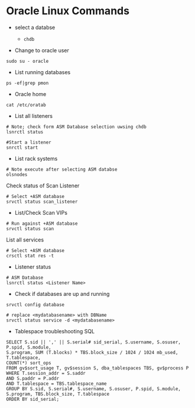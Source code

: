 Oracle Linux Commands
=====================


* select a databse 
    - `chdb`

* Change to oracle user 
```
sudo su - oracle
```

* List running databases 
```
ps -ef|grep pmon
```

* Oracle home
```
cat /etc/oratab
```

* List all listeners 
```
# Note; check form ASM Database selection uwsing chdb
lsnrctl status

#Start a listener 
snrctl start
```

* List rack systems
```
# Note execute after selecting ASM databse
olsnodes   
```

Check status of Scan Listener
```
# Select +ASM database 
srvctl status scan_listener
```

* List/Check Scan VIPs
```
# Run against +ASM database 
srvctl status scan
```

List all services
```
# Select +ASM database 
crsctl stat res -t
```

* Listener status
```
# ASM Database 
lsnrctl status <Listener Name>
```

* Check if databases are up and running 
```
srvctl config database

# replace <mydatabasename> with DBName
srvctl status service -d <mydatabasename>

```


* Tablespace troubleshooting SQL 
```
SELECT S.sid || ',' || S.serial# sid_serial, S.username, S.osuser, P.spid, S.module,
S.program, SUM (T.blocks) * TBS.block_size / 1024 / 1024 mb_used, T.tablespace,
COUNT(*) sort_ops
FROM gv$sort_usage T, gv$session S, dba_tablespaces TBS, gv$process P
WHERE T.session_addr = S.saddr
AND S.paddr = P.addr
AND T.tablespace = TBS.tablespace_name
GROUP BY S.sid, S.serial#, S.username, S.osuser, P.spid, S.module,
S.program, TBS.block_size, T.tablespace
ORDER BY sid_serial;
```
